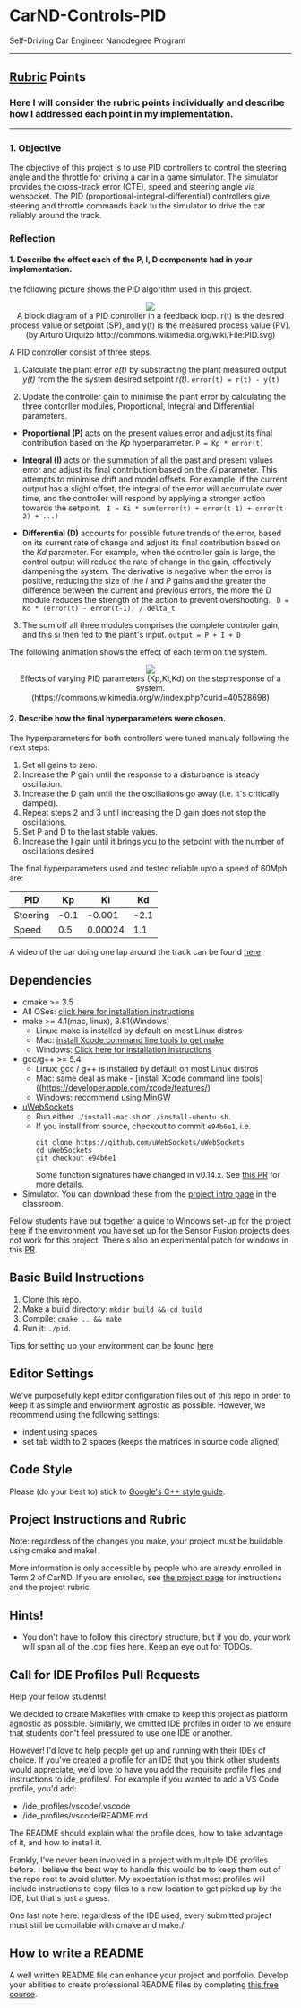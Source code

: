 [//]: # (Image References)

[image2]: ./Images/PID_Animated.gif "Animation"


# CarND-Controls-PID
Self-Driving Car Engineer Nanodegree Program

---

## [Rubric](https://review.udacity.com/#!/rubrics/1972/view) Points
### Here I will consider the rubric points individually and describe how I addressed each point in my implementation.  

---
### 1. Objective
The objective of this project is to use PID controllers to control the steering angle and the throttle for driving a car in a game simulator. The simulator provides the cross-track error (CTE), speed and steering angle via websocket. The PID (proportional-integral-differential) controllers give steering and throttle commands back tu the simulator to drive the car reliably around the track.

### Reflection
#### 1. Describe the effect each of the P, I, D components had in your implementation.

the following picture shows the PID algorithm used in this project. 
<center><img src="./Images/PID.svg"></center>
<center>A block diagram of a PID controller in a feedback loop. r(t) is the desired process value or setpoint (SP), and y(t) is the measured process value (PV).</center>
<center>(by Arturo Urquizo http://commons.wikimedia.org/wiki/File:PID.svg)</center>


A PID controller consist of three steps.
1. Calculate the plant error *e(t)* by substracting the plant measured output *y(t)* from the the system desired setpoint *r(t)*.
`error(t) = r(t) - y(t)`

2. Update the controller gain to minimise the plant error by calculating the three contorller modules, Proportional, Integral and Differential parameters.
 * **Proportional (P)** acts on the present values error and adjust its final contribution based on the *Kp* hyperparameter.
 ` P = Kp * error(t) `

 * **Integral (I)** acts on the summation of all the past and present values error and adjust its final contribution based on the *Ki* parameter. This attempts to minimise drift and model offsets. For example, if the current output has a slight offset, the integral of the error will accumulate over time, and the controller will respond by applying a stronger action towards the setpoint.
 ` I = Ki * sum(error(t) + error(t-1) + error(t-2) + ...)`

 * **Differential (D)** accounts for possible future trends of the error, based on its current rate of change and adjust its final contribution based on the *Kd* parameter. For example, when the controller gain is large, the control output will reduce the rate of change in the gain, effectively dampening the system. The derivative is negative when the error is positive, reducing the size of the *I* and *P* gains and the greater the difference between the current and previous errors, the more the D module reduces the strength of the action to prevent overshooting.
 ` D = Kd * (error(t) - error(t-1)) / delta_t`

3. The sum off all three modules comprises the complete controler gain, and this si then fed to the plant's input.
`output = P + I + D`

The following animation shows the effect of each term on the system.
<center><img src="./Images/PID_Animated.gif"></center>
<center>Effects of varying PID parameters (Kp,Ki,Kd) on the step response of a system.</center>
<center>(https://commons.wikimedia.org/w/index.php?curid=40528698)</center>

#### 2. Describe how the final hyperparameters were chosen.

The hyperparameters for both controllers were tuned manualy following the next steps:

1. Set all gains to zero.
2. Increase the P gain until the response to a disturbance is steady oscillation.
3. Increase the D gain until the the oscillations go away (i.e. it's critically damped).
4. Repeat steps 2 and 3 until increasing the D gain does not stop the oscillations.
5. Set P and D to the last stable values.
6. Increase the I gain until it brings you to the setpoint with the number of oscillations desired

The final hyperparameters used and tested reliable upto a speed of 60Mph are:

PID | Kp | Ki | Kd
---|---|---|---
Steering | -0.1 | -0.001 | -2.1
Speed | 0.5 | 0.00024 | 1.1

A video of the car doing one lap around the track can be found [here](https://youtu.be/jSr763BwnR8)
## Dependencies

* cmake >= 3.5
 * All OSes: [click here for installation instructions](https://cmake.org/install/)
* make >= 4.1(mac, linux), 3.81(Windows)
  * Linux: make is installed by default on most Linux distros
  * Mac: [install Xcode command line tools to get make](https://developer.apple.com/xcode/features/)
  * Windows: [Click here for installation instructions](http://gnuwin32.sourceforge.net/packages/make.htm)
* gcc/g++ >= 5.4
  * Linux: gcc / g++ is installed by default on most Linux distros
  * Mac: same deal as make - [install Xcode command line tools]((https://developer.apple.com/xcode/features/)
  * Windows: recommend using [MinGW](http://www.mingw.org/)
* [uWebSockets](https://github.com/uWebSockets/uWebSockets)
  * Run either `./install-mac.sh` or `./install-ubuntu.sh`.
  * If you install from source, checkout to commit `e94b6e1`, i.e.
    ```
    git clone https://github.com/uWebSockets/uWebSockets 
    cd uWebSockets
    git checkout e94b6e1
    ```
    Some function signatures have changed in v0.14.x. See [this PR](https://github.com/udacity/CarND-MPC-Project/pull/3) for more details.
* Simulator. You can download these from the [project intro page](https://github.com/udacity/self-driving-car-sim/releases) in the classroom.

Fellow students have put together a guide to Windows set-up for the project [here](https://s3-us-west-1.amazonaws.com/udacity-selfdrivingcar/files/Kidnapped_Vehicle_Windows_Setup.pdf) if the environment you have set up for the Sensor Fusion projects does not work for this project. There's also an experimental patch for windows in this [PR](https://github.com/udacity/CarND-PID-Control-Project/pull/3).

## Basic Build Instructions

1. Clone this repo.
2. Make a build directory: `mkdir build && cd build`
3. Compile: `cmake .. && make`
4. Run it: `./pid`. 

Tips for setting up your environment can be found [here](https://classroom.udacity.com/nanodegrees/nd013/parts/40f38239-66b6-46ec-ae68-03afd8a601c8/modules/0949fca6-b379-42af-a919-ee50aa304e6a/lessons/f758c44c-5e40-4e01-93b5-1a82aa4e044f/concepts/23d376c7-0195-4276-bdf0-e02f1f3c665d)

## Editor Settings

We've purposefully kept editor configuration files out of this repo in order to
keep it as simple and environment agnostic as possible. However, we recommend
using the following settings:

* indent using spaces
* set tab width to 2 spaces (keeps the matrices in source code aligned)

## Code Style

Please (do your best to) stick to [Google's C++ style guide](https://google.github.io/styleguide/cppguide.html).

## Project Instructions and Rubric

Note: regardless of the changes you make, your project must be buildable using
cmake and make!

More information is only accessible by people who are already enrolled in Term 2
of CarND. If you are enrolled, see [the project page](https://classroom.udacity.com/nanodegrees/nd013/parts/40f38239-66b6-46ec-ae68-03afd8a601c8/modules/f1820894-8322-4bb3-81aa-b26b3c6dcbaf/lessons/e8235395-22dd-4b87-88e0-d108c5e5bbf4/concepts/6a4d8d42-6a04-4aa6-b284-1697c0fd6562)
for instructions and the project rubric.

## Hints!

* You don't have to follow this directory structure, but if you do, your work
  will span all of the .cpp files here. Keep an eye out for TODOs.

## Call for IDE Profiles Pull Requests

Help your fellow students!

We decided to create Makefiles with cmake to keep this project as platform
agnostic as possible. Similarly, we omitted IDE profiles in order to we ensure
that students don't feel pressured to use one IDE or another.

However! I'd love to help people get up and running with their IDEs of choice.
If you've created a profile for an IDE that you think other students would
appreciate, we'd love to have you add the requisite profile files and
instructions to ide_profiles/. For example if you wanted to add a VS Code
profile, you'd add:

* /ide_profiles/vscode/.vscode
* /ide_profiles/vscode/README.md

The README should explain what the profile does, how to take advantage of it,
and how to install it.

Frankly, I've never been involved in a project with multiple IDE profiles
before. I believe the best way to handle this would be to keep them out of the
repo root to avoid clutter. My expectation is that most profiles will include
instructions to copy files to a new location to get picked up by the IDE, but
that's just a guess.

One last note here: regardless of the IDE used, every submitted project must
still be compilable with cmake and make./

## How to write a README
A well written README file can enhance your project and portfolio.  Develop your abilities to create professional README files by completing [this free course](https://www.udacity.com/course/writing-readmes--ud777).

